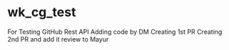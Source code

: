 # wk_cg_test
For Testing GitHub Rest API
Adding code by DM
Creating 1st PR
Creating 2nd PR and add it review to Mayur
